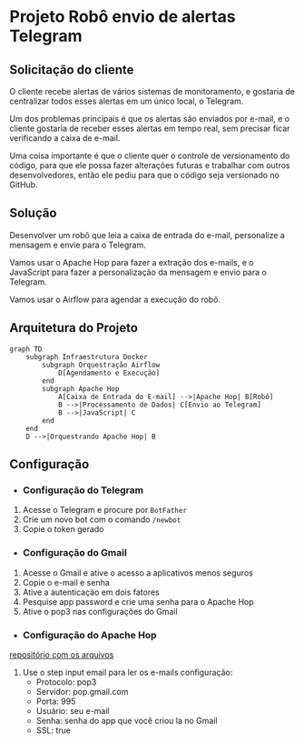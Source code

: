 # Projeto Robô envio de alertas Telegram

## Solicitação do cliente

O cliente recebe alertas de vários sistemas de monitoramento, e gostaria de centralizar todos esses alertas em um único local, o Telegram.

Um dos problemas principais é que os alertas são enviados por e-mail, e o cliente gostaria de receber esses alertas em tempo real, sem precisar ficar verificando a caixa de e-mail.

Uma coisa importante é que o cliente quer o controle de versionamento do código, para que ele possa fazer alterações futuras e trabalhar com outros desenvolvedores, então ele pediu para que o código seja versionado no GitHub.

## Solução

Desenvolver um robô que leia a caixa de entrada do e-mail, personalize a mensagem e envie para o Telegram.

Vamos usar o Apache Hop para fazer a extração dos e-mails, e o JavaScript para fazer a personalização da mensagem e envio para o Telegram.

Vamos usar o Airflow para agendar a execução do robô.

## Arquitetura do Projeto

```mermaid
graph TD
    subgraph Infraestrutura Docker
        subgraph Orquestração Airflow
            D[Agendamento e Execução]
        end
        subgraph Apache Hop
            A[Caixa de Entrada do E-mail] -->|Apache Hop| B[Robô]
            B -->|Processamento de Dados| C[Envio ao Telegram]
            B -->|JavaScript| C
        end
    end
    D -->|Orquestrando Apache Hop| B
```

## Configuração

- ### Configuração do Telegram

1. Acesse o Telegram e procure por `BotFather`
2. Crie um novo bot com o comando `/newbot`
3. Copie o token gerado

- ### Configuração do Gmail

1. Acesse o Gmail e ative o acesso a aplicativos menos seguros
2. Copie o e-mail e senha
3. Ative a autenticação em dois fatores
4. Pesquise app password e crie uma senha para o Apache Hop
5. Ative o pop3 nas configurações do Gmail

- ### Configuração do Apache Hop
[repositório com os arquivos](https://github.com/Linhares015/apche_hop_cargas)

1. Use o step input email para ler os e-mails
configuração:
    - Protocolo: pop3
    - Servidor: pop.gmail.com
    - Porta: 995
    - Usuário: seu e-mail
    - Senha: senha do app que você criou la no Gmail
    - SSL: true

